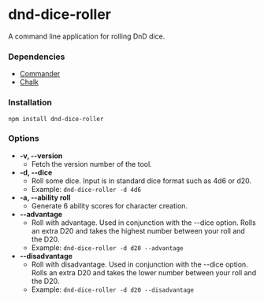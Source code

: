 # dnd-dice-roller
A command line application for rolling DnD dice.

### Dependencies
* [Commander](https://www.npmjs.com/package/commander)
* [Chalk](https://www.npmjs.com/package/chalk)

### Installation
`npm install dnd-dice-roller`

###  Options
* **-v, --version**
  * Fetch the version number of the tool.
* **-d, --dice <dice>**
  * Roll some dice. Input is in standard dice format such as 4d6 or d20.
  * Example: `dnd-dice-roller -d 4d6`
* **-a, --ability roll**
  * Generate 6 ability scores for character creation.
* **--advantage**
  * Roll with advantage. Used in conjunction with the --dice option. Rolls an extra D20 and takes the highest number between your roll and the D20.
  * Example: `dnd-dice-roller -d d20 --advantage`
* **--disadvantage**
  * Roll with disadvantage. Used in conjunction with the --dice option. Rolls an extra D20 and takes the lower number between your roll and the D20.
  * Example: `dnd-dice-roller -d d20 --disadvantage`
